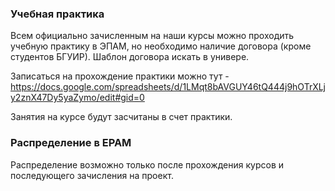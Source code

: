 ### Учебная практика

Всем официально зачисленным на наши курсы можно проходить учебную практику в ЭПАМ, но необходимо наличие договора (кроме студентов БГУИР). 
Шаблон договора искать в универе.

Записаться на прохождение практики можно тут - https://docs.google.com/spreadsheets/d/1LMqt8bAVGUY46tQ444j9hOTrXLjy2znX47Dy5yaZymo/edit#gid=0

Занятия на курсе будут засчитаны в счет практики.

### Распределение в EPAM

Распределение возможно только после прохождения курсов и последующего зачисления на проект.

